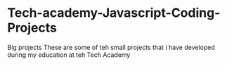 # Tech-academy-Javascript-Coding-Projects
Big projects
These are some of teh small projects that I have developed during my education at teh Tech Academy
